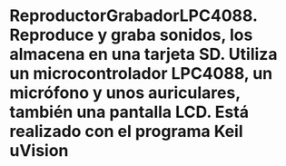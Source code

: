 # ReproductorGrabadorLPC4088. Reproduce y graba sonidos, los almacena en una tarjeta SD. Utiliza un microcontrolador LPC4088, un micrófono y unos auriculares, también una pantalla LCD. Está realizado con el programa Keil uVision
